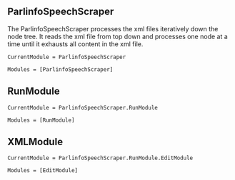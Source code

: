 ## ParlinfoSpeechScraper

The ParlinfoSpeechScraper processes the xml files iteratively down the node tree. It reads the xml file from top down and processes one node at a time until it exhausts all content in the xml file. 

```@meta
CurrentModule = ParlinfoSpeechScraper
```

```@autodocs
Modules = [ParlinfoSpeechScraper]
```

## RunModule
```@meta
CurrentModule = ParlinfoSpeechScraper.RunModule
```

```@autodocs
Modules = [RunModule]
```

## XMLModule

```@meta
CurrentModule = ParlinfoSpeechScraper.RunModule.EditModule
```

```@autodocs
Modules = [EditModule]
```



